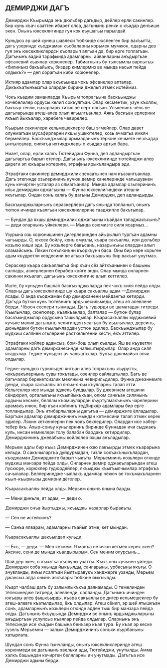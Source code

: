 ## ДЕМИРДЖИ ДАГЪ

Демирджи Къырымда энъ дюльбер дагьдыр, дейлер ерли сакинлер.
Бир кунь къач сааттен ибарет олса, дагънынъ ренки о къадар денъише экен.
Онынъ юксеклигинде гуя кок къушагьы парылдай.

Куньдюз эр шей кунеш шавлеси тюбюнде сюсленген бир вакъытта, дагъ узеринде къоджаман къобаларны корьмек мумкюн, одарны дев гуя энъ юксекликлердсн къопарып алгъан да, бир ерге топлагъан.
Дагънынъ вадий тарафында адамларны, айванларны анъдыргъан эфсаневий къаялар корюнелер.
Табиатнынъ бу тылсымлы варлыгъы «билинъиз бакъайыкъ, биздер кимлермиз ве мында насыл пейда олдыкъ?» — деп сорагъан киби корюнелер.

Ихтияр адамлар олар акъкъында чокъ эфсанелер апталар.
Дикъкъатынъызгъа олардан бирини джельп этмек истеймиз.

Чокъ къадим заманларда Къырым топрагъына баскъынджы кочебелилер ордусы келип сокъулгъан.
Олар кесментик, узун къоллы, бакъыр тенли, назарлары титис ве серт олгъан.
Улькенинъ чёль ве дагъларында атеш-алев олып ягъылгъанлар.
Аякъ баскъан ерлерини якъып йыкъалар, харебеге чевирелер.

Къырым сакинлери кельмешеклерге баш эгмейлер.
Олар давет олунмагъан мусафирлерни яхшы ушкютелер, козь ачмагъа имкян бермейлер.
Баскъынджылар ярымаданынъ тёрюне кечмеге не къадар ынтылсалар, силягъа ихтияджлары о къадар артып бара.

Ниает, олар, ерли халкъ Тютейиджи Фунна, деп адландыргъан дагъларгъа барып етелер.
Дагънынъ юксеклигинде тютейиджи алев диреги эп юкъары котериле, этрафны ярыкъландыра эди.

Этрафтаки сакинлер демирджилик зенаатынен нам къазангъанлар.
Дагъ этегинде озьлерининъ кучюк демир ханелеринде чалышувнен кунь кечирген усталар аз олмагъанлар.
Мында адамлар озьлерининъ ильк демирджи оджагъыны — Фунна юксеклигиндеки атешни якътылар.
Ондан сонъ халкъ бу дагьны Демирджи, деп адландырды.

Баскъынджыларнынъ сераскерлери дагъ янында топланып, онынъ тютюн ичинде къалгъан юксекликлерине тааджипле бакътылар.

— Бундан да яхшы демирджилик оджагъыны къайдан тападжакъсынъ? — деди оларнынъ уйкенлери. — Мында озюмизге силя ясармыз...

Узурына озь корюнишинен дигерлеринден айырылып тургъан адамны чагъырды.
О, юксек бойлу, кенъ омузлы, къара сакъаллы, ири дюльбер козьлю киши эди.
Бу козьлерге бакъсанъ, назарынъны олардан алып оламайсынъ.
Лякин гонълюнъни къоркъунч баса.
Оны бир кере корьген адам къудретли кевдесини ве агъыр бакъышыны бир вакъыт унутмаз.

Сераскер къара сакъаллыгъа бир къач сёз айткъанынен о башыны саллады, аскерлернен берабер койге энди.
Олар мында онларнен сакинни якъалап, дагънынъ юксеклигине алып кеттилер.

Иште, бу куньден башлап баскъынджыларда пек чокъ силя пейда олды.
Оларны дагъ юксеклигинде шу къара сакъаллы адам —Демирджи ясады.
О анда къоджаман бир демирханени мейдангъа кетирди.
Дагъда бутюн кунь тютевнинъ арды кесильмеди, атеш эп алевлене берди.
Чёюоч сеслери тынмады.
Дагъ гудюрди ве шаматадан титреди.
Къылычлар, сюнгюлер, къалкъанлар, балталар — бутюн булар баскъынджылар ордусына ташылдылар.
Къарасакъаллы муджизевий кучьке малик дагънынъ челигинден ясагъан бу къылычлар, дерсинъ, дюньядаки бутюн къылычлардан устюн эдилер.
Баскъынджылар бу мудхиш силянен огьлерине расткельгенни кести, ёкъ эттилер.

Этрафтаки койлер адамсыз, бом-бош олып къалды.
Яш ве къуветли адамларны дагъ демирханесинде чалыштырдылар.
Олар анда силя ясадылар.
Гедже-куньдюз ач чалыштылар.
Бунъа даянмайып эляк олдылар.

Гедже-куньдюз гурюльдеп янгъан алев топракъны къурутты, чокъракъларнынъ сувы токътады, озенлер сайлаштылар.
Багъ ве багъчалар берекетсизлик мекянына чевирильдилер.
Фунна джеэннемге денди, къара сакъаллы эп янъы-янъы къулларны талап этти.
Кельгенлер исе мында эджель булдылар.
Бу джеэннем атешини сёндюрип, орталыкъны якъыпйыкъкъан, олюм сачкъан силянынъ ардыны кесмек, белялы къомшулардан къуртулмакънынъ чарелерини арамакъ ичюн, бир къач койнинъ тедбиркяр адамлары бир ерге топландылар.
Энъ итибарлыларны дагъгъа — демирджиге ёлладылар.
Баргъан адамлар демирджининъ мындан кетмесини талап этмек керек эдилер.
Лякин кеткенлерни пек чокъ бекледилер.
Олардан исе хабер-тебер ёкъ.
Ахыр-сонъу куньлернинъ биринде Фуннадан ичи сыджакъ куль, инсан кемиклери толу балабан бардакъ кетирдилер.
Демирджининъ джевабыны койлюлер яхшы анъладылар.

Мерьем адлы бир къыз Демирджинен озю лакъырды этмек къарарына кельди.
О сакъчыларгъа дуйдурмадан, гизли сокъакъчыкълардан, къоджаман Демирджиге барып чыкъты.
Мерьемнинъ козьлери огюнде мудхиш манзара пейда олды.
Онларнен демир оджакъларындан атеш пускюре, корюклер гудюрдейлер, якъыджы къыгъылчымлар этрафкъа сачылалар.
Беллеринедже чыплакъ адамлар чёкюч ве токъмакъларнен къып-къырмызы демирни дёгелер.

Къарасакъаллы пейда олды.
Мерьем онынъ янына барды.

— Мени динъле, ят адам, — деди о.

Демирджи онъа йыртыджы, якъыджы назарлар быракъты.

— Сен не истейсинъ?

— Санъа ялварам, адамларны гъайып этме, кет мындан.

Къарасакъаллы шакъылдап кульди.

— Ёкъ, — деди. — Мен кетмем.
Я манъа не ичюн кетмек керек экен?
Аксине, сени де мында къалдырырым.
Сен меним олурсынъ...

Шай дер экеч, о къызгъа къолуны узатты.
Къыз оны кучьнен уйтеди.
Демирджи соба янында йыкъылды, сачларыны, урбасыны якъты.
О ачувланды, янъы ясалгъан йылтыравукъ ханджерге узанды, Мерьем джансыз алда онынъ аякълары тюбюне йыкъылды.

Къарт чалбаш дагъ бу залымлыкъкъа даянамады.
О темелинден тёпесинедже титреди, алевленди, салланды.
Дагънынъ ичинден юкъары алев фышкъырды, къара сакъаллы ве дигер кельмешеклер бу атеш-алевге къатылдылар, ёкъ олдылар.
Атеш сёнип, эр шей ятышкъан сонъ, адамларнынъ козьлери огюнде адден тыш бир манзара пейда олды.
Дагънынъ ёкъушында Демирджи ве онынъ ярдымджыларыны анъдыргъан услупсыз къаялар пейда олдылар.
Оларнынъ энъ тёпесинде исе къадын башына бенъзер къая тура.
Бу къая эр кеске гузель Мерьемни — залым Демирджининъ сонъки къурбаныны хатырлата.

Шундан сонъ Фунна тынчланды, онынъ юксекликлеринде атеш корюнмеди ве дагънынъ эвельки ады, Тютейиджи, унутылды.
Амма халкъ башындан кечирген беляларны ич унутмады.
Дагъгъа исе Демирджи адыны берди.
